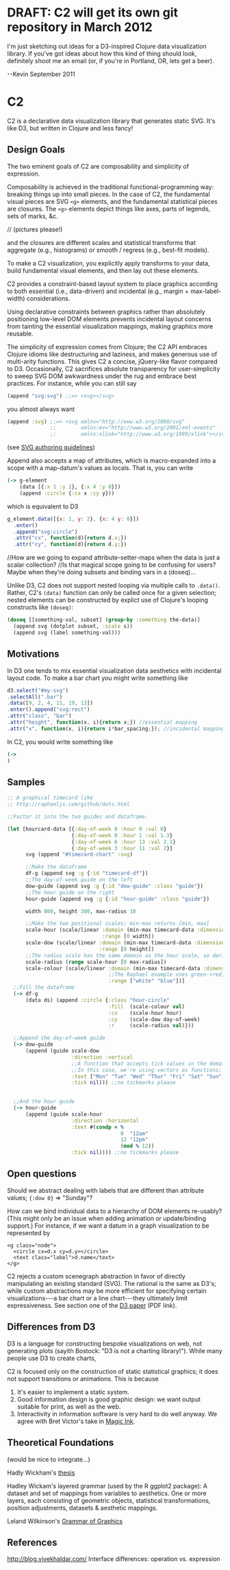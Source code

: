 DRAFT: C2 will get its own git repository in March 2012
========================================================

I'm just sketching out ideas for a D3-inspired Clojure data visualization library.
If you've got ideas about how this kind of thing should look, definitely shoot me an email (or, if you're in Portland, OR, lets get a beer).

--Kevin
  September 2011

C2
==

C2 is a declarative data visualization library that generates static SVG.
It's like D3, but written in Clojure and less fancy!


Design Goals
------------

The two eminent goals of C2 are composability and simplicity of expression.

Composability is achieved in the traditional functional-programming way: breaking things up into small pieces.
In the case of C2, the fundamental visual pieces are SVG `<g>` elements, and the fundamental statistical pieces are closures.
The `<g>` elements depict things like axes, parts of legends, sets of marks, &c.

// (pictures please!)

and the closures are different scales and statistical transforms that aggregate (e.g., histograms) or smooth / regress (e.g., best-fit models).

To make a C2 visualization, you explicitly apply transforms to your data, build fundamental visual elements, and then lay out these elements.

C2 provides a constraint-based layout system to place graphics according to both essential (i.e., data-driven) and incidental (e.g., margin + max-label-width) considerations.

Using declarative constraints between graphics rather than absolutely positioning low-level DOM elements prevents incidental layout concerns from tainting the essential visualization mappings, making graphics more reusable.









The simplicity of expression comes from Clojure; the C2 API embraces Clojure idioms like destructuring and laziness, and makes generous use of multi-arity functions.
This gives C2 a concise, jQuery-like flavor compared to D3.
Occasionally, C2 sacrifices absolute transparency for user-simplicity to sweep SVG DOM awkwardness under the rug and embrace best practices.
For instance, while you can still say

```clojure
(append "svg:svg") ;;=> <svg></svg>
```

you almost always want

```clojure
(append :svg) ;;=> <svg xmlns="http://www.w3.org/2000/svg"
              ;;        xmlns:ev="http://www.w3.org/2001/xml-events"
              ;;        xmlns:xlink="http://www.w3.org/1999/xlink"></svg>
```

(see [SVG authoring guidelines](https://jwatt.org/svg/authoring/))

Append also accepts a map of attributes, which is macro-expanded into a scope with a map-datum's values as locals.
That is, you can write

```clojure
(-> g-element
    (data [{:x 1 :y 2}, {:x 4 :y 0}])
    (append :circle {:cx x :cy y}))
```

which is equivalent to D3

```javascript
g_element.data([{x: 1, y: 2}, {x: 4 y: 0}])
  .enter()
  .append("svg:circle")
  .attr("cx", function(d){return d.x;})
  .attr("cy", function(d){return d.y;})
```

//How are we going to expand attribute-setter-maps when the data is just a scalar collection?
//Is that magical scope going to be confusing for users? Maybe when they're doing subsets and binding vars in a (doseq)...


Unlike D3, C2 does not support nested looping via multiple calls to `.data()`.
Rather, C2's `(data)` function can only be called once for a given selection; nested elements can be constructed by explict use of Clojure's looping constructs like `(doseq)`:

```clojure
(doseq [[something-val, subset] (group-by :something the-data)]
  (append svg (dotplot subset, :scale s))
  (append svg (label something-val)))
```






Motivations
-----------

In D3 one tends to mix essential visualization data aesthetics with incidental layout code.
To make a bar chart you might write something like

```javascript
d3.select("#my-svg")
.selectAll(".bar")
.data([9, 2, 4, 11, 19, 13])
.enter().append("svg:rect")
.attr("class", "bar")
.attr("height", function(x, i){return x;}) //essential mapping
.attr("x", function(x, i){return i*bar_spacing;}); //incidental mapping
```

In C2, you would write something like

```clojure
(-> 
)
```




Samples
-------


```clojure
;; A graphical timecard like
;; http://raphaeljs.com/github/dots.html

;;Factor it into the two guides and dataframe.

(let [hourcard-data [{:day-of-week 0 :hour 0 :val 0}
                     {:day-of-week 0 :hour 1 :val 1.3}
                     {:day-of-week 6 :hour 13 :val 2.1}
                     {:day-of-week 3 :hour 11 :val 2}]
      svg (append "#timecard-chart" :svg)

      ;;Make the dataframe
      df-g (append svg :g {:id "timecard-df"})
      ;;The day-of-week guide on the left
      dow-guide (append svg :g {:id "dow-guide" :class "guide"})
      ;;The hour guide on the right
      hour-guide (append svg :g {:id "hour-guide" :class "guide"})

      width 800, height 300, max-radius 10

      ;;Make the two positional scales; min-max returns [min, max]
      scale-hour (scale/linear :domain (min-max timecard-data :dimension :hour)
                               :range [0 width])
      scale-dow (scale/linear :domain (min-max timecard-data :dimension :day-of-week)
                              :range [0 height])
      ;;The radius scale has the same domain as the hour scale, so derive it.
      scale-radius (range scale-hour [0 max-radius])
      scale-colour (scale/linear :domain (min-max timecard-data :dimension :val)
                                 ;;The Raphael example uses green->red, which is a terrible color scale for the colourblind.
                                 :range ["white" "blue"])]
  ;;Fill the dataframe
  (-> df-g
      (data ds) (append :circle {:class "hour-circle"
                                 :fill  (scale-colour val)
                                 :cx    (scale-hour hour)
                                 :cy    (scale-dow day-of-week)
                                 :r     (scale-radius val)}))

  ;;Append the day-of-week guide
  (-> dow-guide
      (append (guide scale-dow
                     :direction :vertical
                     ;;A function that accepts tick values in the domain.
                     ;;In this case, we're using vectors as functions; (["A", "B"] 1) ;;=> "B".
                     :text ["Mon" "Tue" "Wed" "Thur" "Fri" "Sat" "Sun"]
                     :tick nil))) ;;no tickmarks please
                     

  ;;And the hour guide
  (-> hour-guide
      (append (guide scale-hour
                     :direction :horizontal
                     :text #(condp = %
                                     0  "12am"
                                     12 "12pm"
                                     (mod % 12))
                     :tick nil)))) ;;no tickmarks please

```






Open questions
--------------
Should we abstract dealing with labels that are different than attribute values; `{:dow 0}` => "Sunday"?

How can we bind individual data to a hierarchy of DOM elements re-usably?
(This might only be an issue when adding animation or update/binding support.)
For instance, if we want a datum in a graph visualization to be represented by

    <g class="node">
      <circle cx=d.x cy=d.y></circle>
      <text class="label">d.name</text>
    </g>











C2 rejects a custom scenegraph abstraction in favor of directly manipulating an existing standard (SVG).
The rational is the same as D3's; while custom abstractions may be more efficient for specifying certain visualizations---a bar chart or a line chart---they ultimately limit expressiveness.
See section one of the [D3 paper](http://vis.stanford.edu/files/2011-D3-InfoVis.pdf) (PDF link).


Differences from D3
-------------------

D3 is a language for constructing bespoke visualizations on web, not generating plots (sayith Bostock: "D3 is not a charting library!").
While many people use D3 to create charts, 


C2 is focused only on the construction of static statistical graphics; it does not support transitions or animations.
This is because

1) It's easier to implement a static system.
2) Good information design is good graphic design: we want output suitable for print, as well as the web.
3) Interactivity in information software is very hard to do well anyway. We agree with Bret Victor's take in [Magic Ink](http://worrydream.com/MagicInk/#interactivity_considered_harmful).





Theoretical Foundations
-----------------------
(would be nice to integrate...)

Hadly Wickham's [thesis](http://had.co.nz/thesis/)

Hadley Wickam's layered grammar (used by the R ggplot2 package): A dataset and set of mappings from variables to aesthetics.
One or more layers, each consisting of geometric objects, statistical transformations, position adjustments, datasets & aesthetic mappings.
    
Leland Wilkinson's [Grammar of Graphics](http://www.cs.uic.edu/~wilkinson/TheGrammarOfGraphics/GOG.html)







References
----------

http://blog.vivekhaldar.com/
Interface differences: operation vs. expression


